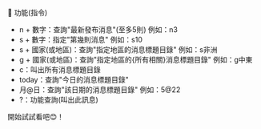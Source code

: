 🧰 功能(指令)
 - n + 數字：查詢"最新發布消息"(至多5則) 例如：n3
 - s + 數字：指定"第幾則消息" 例如：s10 
 - s + 國家(或地區)：查詢"指定地區的消息標題目錄" 例如：s非洲
 - g + 國家(或地區)：查詢"指定地區的{所有相關}消息標題目錄" 例如：g中東
 - c：叫出所有消息標題目錄 
 - today：查詢"今日的消息標題目錄"
 - 月@日：查詢"該日期的消息標題目錄" 例如：5@22
 - ?：功能查詢(叫出此訊息) 

開始試試看吧😊！
